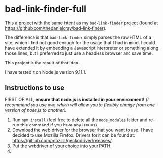 # bad-link-finder-full

This a project with the same intent as my `bad-link-finder` project
(found at https://github.com/thedanielgray/bad-link-finder).

The difference is that `bad-link-finder` simply parses the raw HTML
of a site, which I find not good enough for the usage that I had in
mind. I could have extended it by embedding a Javascript interpreter
or something along those lines, but I preferred to just use a headless
browser and save time.

This project is the result of that idea.

I have tested it on Node.js version 9.11.1.

## Instructions to use

FIRST OF ALL, **ensure that node.js is installed in your environment!**
_(I recommend you use `nvm`, which will allow you to flexibly change from
one version of node.js to another)_.

1. Run `npm install` (feel free to delete all the `node_modules` folder and
   re-run this command if you have any issues).
2. Download the web driver for the browser that you want to use. I have
   decided to use Mozilla Firefox. Drivers for it can be found at:
   https://github.com/mozilla/geckodriver/releases/.
3. Put the webdriver of your choice into your PATH.
4. 

